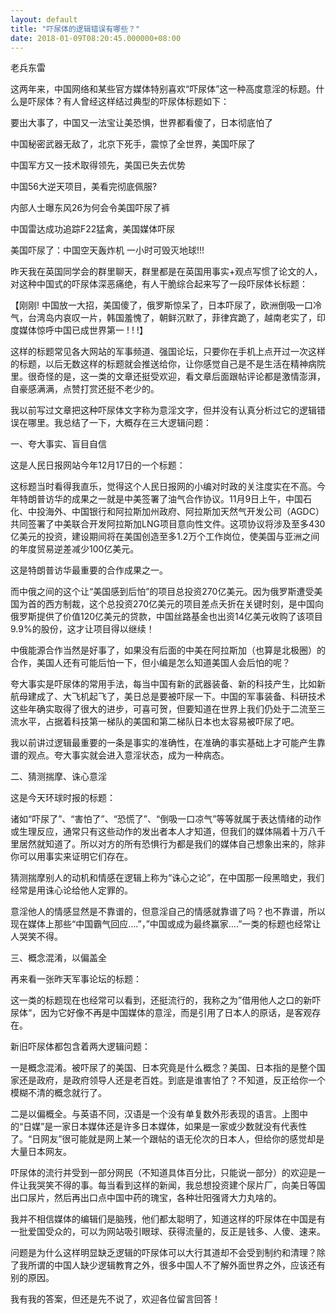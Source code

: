 ```yaml
---
layout: default
title: "吓尿体的逻辑错误有哪些？"
date: 2018-01-09T08:20:45.000000+08:00
---
```


老兵东雷

这两年来，中国网络和某些官方媒体特别喜欢“吓尿体”这一种高度意淫的标题。什么是吓尿体？有人曾经这样结过典型的吓尿体标题如下：

要出大事了，中国又一法宝让美恐惧，世界都看傻了，日本彻底怕了

中国秘密武器无敌了，北京下死手，震惊了全世界，美国吓尿了

中国军方又一技术取得领先，美国已失去优势

中国56大逆天项目，美看完彻底佩服?

内部人士曝东风26为何会令美国吓尿了裤

中国雷达成功追踪F22猛禽，美国媒体吓尿

美国吓尿了：中国空天轰炸机 一小时可毁灭地球!!!

昨天我在英国同学会的群里聊天，群里都是在英国用事实+观点写惯了论文的人，对这种中国式的吓尿体深恶痛绝，有人干脆综合起来写了一段吓尿体长标题：

【刚刚! 中国放一大招，美国傻了，俄罗斯惊呆了，日本吓尿了，欧洲倒吸一口冷气，台湾岛内哀叹一片，韩国羞愧了，朝鲜沉默了，菲律宾跪了，越南老实了，印度媒体惊呼中国已成世界第一 ! ! !】

这样的标题常见各大网站的军事频道、强国论坛，只要你在手机上点开过一次这样的标题，以后无数这样的标题就会推送给你，让你感觉自己是不是生活在精神病院里。很奇怪的是，这一类的文章还挺受欢迎，看文章后面跟帖评论都是激情澎湃，自豪感满满，点赞打赏还挺不老少的。

我以前写过文章把这种吓尿体文字称为意淫文字，但并没有认真分析过它的逻辑错误在哪里。我总结了一下，大概存在三大逻辑问题：

一、夸大事实、盲目自信

这是人民日报网站今年12月17日的一个标题：

这标题当时看得我直乐，觉得这个人民日报网的小编对时政的关注度实在不高。今年特朗普访华的成果之一就是中美签署了油气合作协议。11月9日上午，中国石化、中投海外、中国银行和阿拉斯加州政府、阿拉斯加天然气开发公司（AGDC）共同签署了中美联合开发阿拉斯加LNG项目意向性文件。这项协议将涉及至多430亿美元的投资，建设期间将在美国创造至多1.2万个工作岗位，使美国与亚洲之间的年度贸易逆差减少100亿美元。

这是特朗普访华最重要的合作成果之一。

而中俄之间的这个让“美国感到后怕”的项目总投资270亿美元。因为俄罗斯遭受美国为首的西方制裁，这个总投资270亿美元的项目差点夭折在关键时刻，是中国向俄罗斯提供了价值120亿美元的贷款，中国丝路基金也出资14亿美元收购了该项目9.9%的股份，这才让项目得以继续！

中俄能源合作当然是好事了，如果没有后面的中美在阿拉斯加（也算是北极圈）的合作，美国人还有可能后怕一下，但小编是怎么知道美国人会后怕的呢？

夸大事实是吓尿体的常用手法，每当中国有新的武器装备、新的科技产生，比如新航母建成了、大飞机起飞了，美日总是要被吓尿一下。中国的军事装备、科研技术这些年确实取得了很大的进步，可喜可贺，但要知道在世界上我们仍处于二流至三流水平，占据着科技第一梯队的美国和第二梯队日本也太容易被吓尿了吧。

我以前讲过逻辑最重要的一条是事实的准确性，在准确的事实基础上才可能产生靠谱的观点。夸大事实就会进入意淫状态，成为一种病态。

二、猜测揣摩、诛心意淫

这是今天环球时报的标题：

诸如“吓尿了”、“害怕了”、“恐慌了”、“倒吸一口凉气”等等就属于表达情绪的动作或生理反应，通常只有这些动作的发出者本人才知道，但我们的媒体隔着十万八千里居然就知道了。所以对方的所有恐惧行为都是我们的媒体自己想象出来的，除非你可以用事实来证明它们存在。

猜测揣摩别人的动机和情感在逻辑上称为“诛心之论”，在中国那一段黑暗史，我们经常是用诛心论给他人定罪的。

意淫他人的情感显然是不靠谱的，但意淫自己的情感就靠谱了吗？也不靠谱，所以现在媒体上那些“中国霸气回应….”，”中国或成为最终赢家….”一类的标题也经常让人哭笑不得。

三、概念混淆，以偏盖全

再来看一张昨天军事论坛的标题：

这一类的标题现在也经常可以看到，还挺流行的，我称之为”借用他人之口的新吓尿体“，因为它好像不再是中国媒体的意淫，而是引用了日本人的原话，是客观存在。

新旧吓尿体都包含着两大逻辑问题：

一是概念混淆。被吓尿了的美国、日本究竟是什么概念？美国、日本指的是整个国家还是政府，是政府领导人还是老百姓。到底是谁害怕了？不知道，反正给你一个模糊不清的概念就行了。

二是以偏概全。与英语不同，汉语是一个没有单复数外形表现的语言。上图中的“日媒”是一家日本媒体还是许多日本媒体，如果是一家或少数就没有代表性了。“日网友”很可能就是网上某一个跟帖的语无伦次的日本人，但给你的感觉却是大量日本网友。

吓尿体的流行并受到一部分网民（不知道具体百分比，只能说一部分）的欢迎是一件让我哭笑不得的事。每当看到这样的新闻，我总想投资建个尿片厂，向美日等国出口尿片，然后再出口点中国中药的瑰宝，各种壮阳强肾大力丸啥的。

我并不相信媒体的编辑们是脑残，他们都太聪明了，知道这样的吓尿体在中国是有一批爱国受众的，可以为网站吸引眼球、获得流量的，反正是钱多、人傻、速来。

问题是为什么这样明显缺乏逻辑的吓尿体可以大行其道却不会受到制约和清理？除了我所谓的中国人缺少逻辑教育之外，很多中国人不了解外面世界之外，应该还有别的原因。

我有我的答案，但还是先不说了，欢迎各位留言回答！

